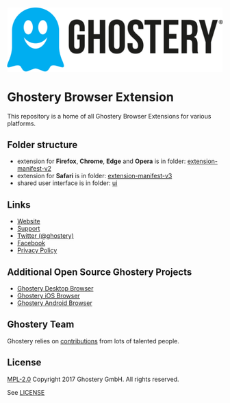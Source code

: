 [![Ghostery](extension-manifest-v2/app/images/hub/side-navigation/ghostery-logo.svg)](https://www.ghostery.com)

# Ghostery Browser Extension

This repository is a home of all Ghostery Browser Extensions for various platforms.

## Folder structure

* extension for **Firefox**, **Chrome**, **Edge** and **Opera** is in folder: [extension-manifest-v2](/extension-manifest-v2)
* extension for **Safari** is in folder: [extension-manifest-v3](/extension-manifest-v3)
* shared user interface is in folder: [ui](/ui)

## Links

+ [Website](https://www.ghostery.com/)
+ [Support](https://www.ghostery.com/support)
+ [Twitter (@ghostery)](https://twitter.com/ghostery)
+ [Facebook](https://www.facebook.com/ghostery)
+ [Privacy Policy](https://www.ghostery.com/about-ghostery/browser-extension-privacy-policy/)

## Additional Open Source Ghostery Projects

+ [Ghostery Desktop Browser](https://github.com/ghostery/user-agent-desktop)
+ [Ghostery iOS Browser](https://github.com/ghostery/user-agent-ios)
+ [Ghostery Android Browser](https://github.com/ghostery/user-agent-android)

## Ghostery Team

Ghostery relies on [contributions](https://github.com/ghostery/ghostery-extension/graphs/contributors) from lots of talented people.

## License

[MPL-2.0](https://www.mozilla.org/en-US/MPL/2.0/) Copyright 2017 Ghostery GmbH. All rights reserved.

See [LICENSE](LICENSE)
